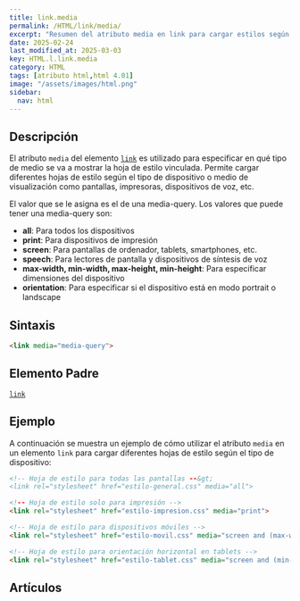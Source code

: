 ```yaml
---
title: link.media
permalink: /HTML/link/media/
excerpt: "Resumen del atributo media en link para cargar estilos según el dispositivo."
date: 2025-02-24
last_modified_at: 2025-03-03
key: HTML.l.link.media
category: HTML
tags: [atributo html,html 4.01]
image: "/assets/images/html.png"
sidebar:
  nav: html
---
```


## Descripción


El atributo `media` del elemento [`link`](https://www.w3api.com/HTML/link/) es utilizado para especificar en qué tipo de medio se va a mostrar la hoja de estilo vinculada. Permite cargar diferentes hojas de estilo según el tipo de dispositivo o medio de visualización como pantallas, impresoras, dispositivos de voz, etc.


El valor que se le asigna es el de una media-query. Los valores que puede tener una media-query son:

- **all**: Para todos los dispositivos
- **print**: Para dispositivos de impresión
- **screen**: Para pantallas de ordenador, tablets, smartphones, etc.
- **speech**: Para lectores de pantalla y dispositivos de síntesis de voz
- **max-width, min-width, max-height, min-height**: Para especificar dimensiones del dispositivo
- **orientation**: Para especificar si el dispositivo está en modo portrait o landscape

## Sintaxis


```html
<link media="media-query">
```


## Elemento Padre


[`link`](https://www.w3api.com/HTML/link/)


## Ejemplo


A continuación se muestra un ejemplo de cómo utilizar el atributo `media` en un elemento `link` para cargar diferentes hojas de estilo según el tipo de dispositivo:


```html
<!-- Hoja de estilo para todas las pantallas --&gt;
<link rel="stylesheet" href="estilo-general.css" media="all">

<!-- Hoja de estilo solo para impresión -->
<link rel="stylesheet" href="estilo-impresion.css" media="print">

<!-- Hoja de estilo para dispositivos móviles -->
<link rel="stylesheet" href="estilo-movil.css" media="screen and (max-width: 768px)">

<!-- Hoja de estilo para orientación horizontal en tablets -->
<link rel="stylesheet" href="estilo-tablet.css" media="screen and (min-width: 768px) and (max-width: 1024px) and (orientation: landscape)">
```


## Artículos

